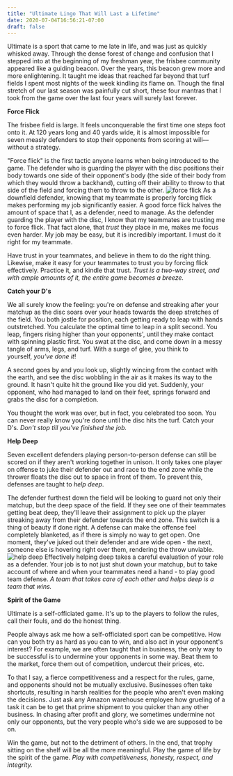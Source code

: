 ```yaml
---
title: "Ultimate Lingo That Will Last a Lifetime"
date: 2020-07-04T16:56:21-07:00
draft: false
---
```


Ultimate is a sport that came to me late in life, and was just as quickly
whisked away. Through the dense forest of change and confusion that I stepped
into at the beginning of my freshman year, the frisbee community appeared like a
guiding beacon. Over the years, this beacon grew more and more enlightening. It
taught me ideas that reached far beyond that turf fields I spent most nights of
the week kindling its flame on. Though the final stretch of our last season was
painfully cut short, these four mantras that I took from the game over the last
four years will surely last forever.

**Force Flick**

The frisbee field is large. It feels unconquerable the first time one steps foot
onto it. At 120 years long and 40 yards wide, it is almost impossible for seven
measly defenders to stop their opponents from scoring at will––without a
strategy.

"Force flick" is the first tactic anyone learns when being introduced to the
game. The defender who is guarding the player with the disc positions their body
towards one side of their opponent's body (the side of their body from which
they would throw a backhand), cutting off their ability to throw to that side of
the field and forcing them to throw to the other.  ![force
flick](/img/ultimate/forceflick.png "A typical force flick setup. The blue
circle is the offensive player with the disc, while the line next to it is the
defender with their hands outstretched. The defender is preventing the offensive
player from throwing to the red half of the field, and forcing them to throw to
the green half, where the other Xs (defenders) are positioned.") As a downfield
defender, knowing that my teammate is properly forcing flick makes performing my
job significantly easier. A good force flick halves the amount of space that I,
as a defender, need to manage. As the defender guarding the player with the
disc, I know that my teammates are trusting me to force flick. That fact alone,
that *trust* they place in me, makes me focus even harder. My job may be easy,
but it is incredibly important. I must do it right for my teammate.

Have trust in your teammates, and believe in them to do the right thing.
Likewise, make it easy for your teammates to trust you by forcing flick
effectively. Practice it, and kindle that trust. *Trust is a two-way street, and
with ample amounts of it, the entire game becomes a breeze.*


**Catch your D's**

We all surely know the feeling: you're on defense and streaking after your
matchup as the disc soars over your heads towards the deep stretches of the
field. You both jostle for position, each getting ready to leap with hands
outstretched. You calculate the optimal time to leap in a split second. You
leap, fingers rising higher than your opponents', until they make contact with
spinning plastic first. You swat at the disc, and come down in a messy tangle of
arms, legs, and turf. With a surge of glee, you think to yourself, *you've done
it*!

A second goes by and you look up, slightly wincing from the contact with the
earth, and see the disc wobbling in the air as it makes its way to the ground.
It hasn't quite hit the ground like you did yet. Suddenly, your opponent, who
had managed to land on their feet, springs forward and grabs the disc for a
completion.

You thought the work was over, but in fact, you celebrated too soon. You can
never really know you're done until the disc hits the turf. Catch your
D's. *Don't stop till you've finished the job.*

**Help Deep**

Seven excellent defenders playing person-to-person defense can still be scored
on if they aren't working together in unison. It only takes one player on
offense to juke their defender out and race to the end zone while the thrower
floats the disc out to space in front of them. To prevent this, defenses are
taught to *help deep*.

The defender furthest down the field will be looking to guard not only their
matchup, but the deep space of the field. If they see one of their teammates
getting beat deep, they'll leave their assignment to pick up the player
streaking away from their defender towards the end zone. This switch is a thing
of beauty if done right. A defense can make the offense feel completely
blanketed, as if there is simply no way to get open. One moment, they've juked
out their defender and are wide open - the next, someone else is hovering right
over them, rendering the throw unviable.  ![help
deep](/img/ultimate/helpdeep.png "The deepest defender with the red asterisk
recognizes that their teammate is beat deep. The defender will leave their
assignment to cover the circle heading towards the endzone, stopping the offense
from scoring") Effectively helping deep takes a careful evaluation of your role
as a defender. Your job is to not just shut down your matchup, but to take
account of where and when your teammates need a hand - to play good team
defense. *A team that takes care of each other and helps deep is a team that
wins.*

**Spirit of the Game**

Ultimate is a self-officiated game. It's up to the players to follow the rules,
call their fouls, and do the honest thing.

People always ask me how a self-officiated sport can be competitive. How can you
both try as hard as you can to win, and also act in your opponent's interest?
For example, we are often taught that in business, the only way to be successful
is to undermine your opponents in some way. Beat them to the market, force them
out of competition, undercut their prices, etc.

To that I say, a fierce competitiveness and a respect for the rules, game, and
opponents should not be mutually exclusive. Businesses often take shortcuts,
resulting in harsh realities for the people who aren't even making the
decisions. Just ask any Amazon warehouse employee how grueling of a task it can
be to get that prime shipment to you quicker than any other business. In chasing
after profit and glory, we sometimes undermine not only our opponents, but the
very people who's side we are supposed to be on.

Win the game, but not to the detriment of others. In the end, that trophy
sitting on the shelf will be all the more meaningful. Play the game of life by
the spirit of the game. *Play with competitiveness, honesty, respect, and
integrity.*
